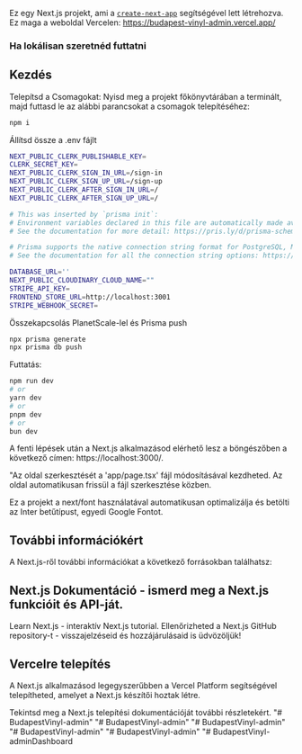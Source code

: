 Ez egy Next.js projekt, ami a [`create-next-app`](https://github.com/vercel/next.js/tree/canary/packages/create-next-app) segítségével lett létrehozva.
Ez maga a weboldal Vercelen: https://budapest-vinyl-admin.vercel.app/
### Ha lokálisan szeretnéd futtatni
## Kezdés
Telepítsd a Csomagokat:
Nyisd meg a projekt főkönyvtárában a terminált, majd futtasd le az alábbi parancsokat a csomagok telepítéséhez:
```bash
npm i
```

Állítsd össze a .env fájlt
```bash
NEXT_PUBLIC_CLERK_PUBLISHABLE_KEY=
CLERK_SECRET_KEY=
NEXT_PUBLIC_CLERK_SIGN_IN_URL=/sign-in
NEXT_PUBLIC_CLERK_SIGN_UP_URL=/sign-up
NEXT_PUBLIC_CLERK_AFTER_SIGN_IN_URL=/
NEXT_PUBLIC_CLERK_AFTER_SIGN_UP_URL=/

# This was inserted by `prisma init`:
# Environment variables declared in this file are automatically made available to Prisma.
# See the documentation for more detail: https://pris.ly/d/prisma-schema#accessing-environment-variables-from-the-schema

# Prisma supports the native connection string format for PostgreSQL, MySQL, SQLite, SQL Server, MongoDB and CockroachDB.
# See the documentation for all the connection string options: https://pris.ly/d/connection-strings

DATABASE_URL=''
NEXT_PUBLIC_CLOUDINARY_CLOUD_NAME=""
STRIPE_API_KEY=
FRONTEND_STORE_URL=http://localhost:3001
STRIPE_WEBHOOK_SECRET=
```

Összekapcsolás PlanetScale-lel és Prisma push
```bash
npx prisma generate
npx prisma db push
```
Futtatás:

```bash
npm run dev
# or
yarn dev
# or
pnpm dev
# or
bun dev
```

A fenti lépések után a Next.js alkalmazásod elérhető lesz a böngészőben a következő címen: https://localhost:3000/.

"Az oldal szerkesztését a 'app/page.tsx' fájl módosításával kezdheted. Az oldal automatikusan frissül a fájl szerkesztése közben.

Ez a projekt a next/font használatával automatikusan optimalizálja és betölti az Inter betűtípust, egyedi Google Fontot.

## További információkért
A Next.js-ről további információkat a következő forrásokban találhatsz:

## Next.js Dokumentáció - ismerd meg a Next.js funkcióit és API-ját.
Learn Next.js - interaktív Next.js tutorial.
Ellenőrizheted a Next.js GitHub repository-t - visszajelzéseid és hozzájárulásaid is üdvözöljük!

## Vercelre telepítés
A Next.js alkalmazásod legegyszerűbben a Vercel Platform segítségével telepítheted, amelyet a Next.js készítői hoztak létre.

Tekintsd meg a Next.js telepítési dokumentációját további részletekért. "# BudapestVinyl-admin" "# BudapestVinyl-admin" "# BudapestVinyl-admin" "# BudapestVinyl-admin" "# BudapestVinyl-admin" "# BudapestVinyl-adminDashboard
